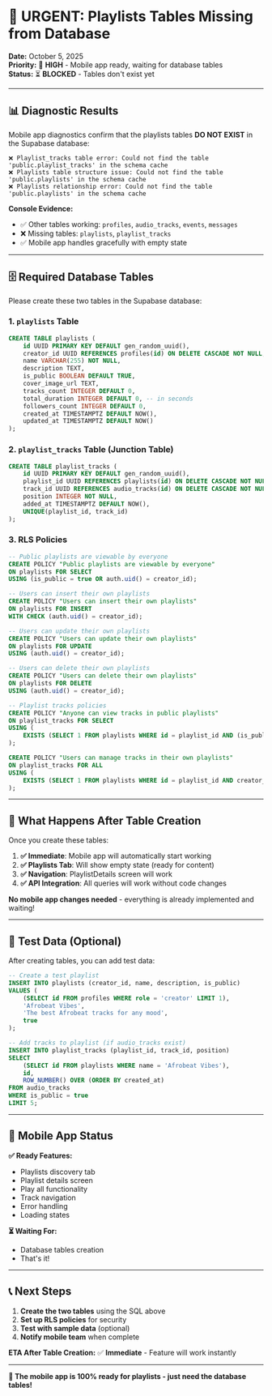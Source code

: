 # 🚨 URGENT: Playlists Tables Missing from Database

**Date:** October 5, 2025  
**Priority:** 🔴 **HIGH** - Mobile app ready, waiting for database tables  
**Status:** ⏳ **BLOCKED** - Tables don't exist yet

---

## 📊 **Diagnostic Results**

Mobile app diagnostics confirm that the playlists tables **DO NOT EXIST** in the Supabase database:

```
❌ Playlist_tracks table error: Could not find the table 'public.playlist_tracks' in the schema cache
❌ Playlists table structure issue: Could not find the table 'public.playlists' in the schema cache
❌ Playlists relationship error: Could not find the table 'public.playlists' in the schema cache
```

**Console Evidence:**
- ✅ Other tables working: `profiles`, `audio_tracks`, `events`, `messages`
- ❌ Missing tables: `playlists`, `playlist_tracks`
- ✅ Mobile app handles gracefully with empty state

---

## 🗄️ **Required Database Tables**

Please create these two tables in the Supabase database:

### **1. `playlists` Table**
```sql
CREATE TABLE playlists (
    id UUID PRIMARY KEY DEFAULT gen_random_uuid(),
    creator_id UUID REFERENCES profiles(id) ON DELETE CASCADE NOT NULL,
    name VARCHAR(255) NOT NULL,
    description TEXT,
    is_public BOOLEAN DEFAULT TRUE,
    cover_image_url TEXT,
    tracks_count INTEGER DEFAULT 0,
    total_duration INTEGER DEFAULT 0, -- in seconds
    followers_count INTEGER DEFAULT 0,
    created_at TIMESTAMPTZ DEFAULT NOW(),
    updated_at TIMESTAMPTZ DEFAULT NOW()
);
```

### **2. `playlist_tracks` Table (Junction Table)**
```sql
CREATE TABLE playlist_tracks (
    id UUID PRIMARY KEY DEFAULT gen_random_uuid(),
    playlist_id UUID REFERENCES playlists(id) ON DELETE CASCADE NOT NULL,
    track_id UUID REFERENCES audio_tracks(id) ON DELETE CASCADE NOT NULL,
    position INTEGER NOT NULL,
    added_at TIMESTAMPTZ DEFAULT NOW(),
    UNIQUE(playlist_id, track_id)
);
```

### **3. RLS Policies**
```sql
-- Public playlists are viewable by everyone
CREATE POLICY "Public playlists are viewable by everyone" 
ON playlists FOR SELECT 
USING (is_public = true OR auth.uid() = creator_id);

-- Users can insert their own playlists
CREATE POLICY "Users can insert their own playlists" 
ON playlists FOR INSERT 
WITH CHECK (auth.uid() = creator_id);

-- Users can update their own playlists
CREATE POLICY "Users can update their own playlists" 
ON playlists FOR UPDATE 
USING (auth.uid() = creator_id);

-- Users can delete their own playlists
CREATE POLICY "Users can delete their own playlists" 
ON playlists FOR DELETE 
USING (auth.uid() = creator_id);

-- Playlist tracks policies
CREATE POLICY "Anyone can view tracks in public playlists" 
ON playlist_tracks FOR SELECT 
USING (
    EXISTS (SELECT 1 FROM playlists WHERE id = playlist_id AND (is_public = true OR creator_id = auth.uid()))
);

CREATE POLICY "Users can manage tracks in their own playlists" 
ON playlist_tracks FOR ALL 
USING (
    EXISTS (SELECT 1 FROM playlists WHERE id = playlist_id AND creator_id = auth.uid())
);
```

---

## 🎯 **What Happens After Table Creation**

Once you create these tables:

1. **✅ Immediate**: Mobile app will automatically start working
2. **✅ Playlists Tab**: Will show empty state (ready for content)
3. **✅ Navigation**: PlaylistDetails screen will work
4. **✅ API Integration**: All queries will work without code changes

**No mobile app changes needed** - everything is already implemented and waiting!

---

## 🧪 **Test Data (Optional)**

After creating tables, you can add test data:

```sql
-- Create a test playlist
INSERT INTO playlists (creator_id, name, description, is_public) 
VALUES (
    (SELECT id FROM profiles WHERE role = 'creator' LIMIT 1),
    'Afrobeat Vibes',
    'The best Afrobeat tracks for any mood',
    true
);

-- Add tracks to playlist (if audio_tracks exist)
INSERT INTO playlist_tracks (playlist_id, track_id, position)
SELECT 
    (SELECT id FROM playlists WHERE name = 'Afrobeat Vibes'),
    id,
    ROW_NUMBER() OVER (ORDER BY created_at)
FROM audio_tracks 
WHERE is_public = true 
LIMIT 5;
```

---

## 🚀 **Mobile App Status**

**✅ Ready Features:**
- Playlists discovery tab
- Playlist details screen
- Play all functionality  
- Track navigation
- Error handling
- Loading states

**⏳ Waiting For:**
- Database tables creation
- That's it!

---

## 📞 **Next Steps**

1. **Create the two tables** using the SQL above
2. **Set up RLS policies** for security
3. **Test with sample data** (optional)
4. **Notify mobile team** when complete

**ETA After Table Creation:** ✅ **Immediate** - Feature will work instantly

---

**🎵 The mobile app is 100% ready for playlists - just need the database tables!**

